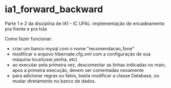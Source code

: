 # ia1_forward_backward
Parte 1 e 2 da disciplina de IA1 - IC UFAL: implementação de encadeamento pra frente e pra trás

Como fazer funcionar:
* criar um banco mysql com o nome "recomendacao_fone"
* modificar o arquivo hibernate.cfg.xml com a configuração de sua máquina local(user,senha, etc)
* ao executar pela primeira vez, descomentar as linhas indicadas no main, apos a primeira execução, devem ser comentadas novamente
* para adicionar regras ou fatos, basta modificar a classe Database, ou mudar diretamente no banco de dados.
